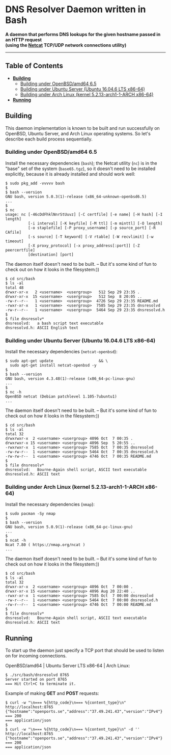 # DNS Resolver Daemon written in Bash

**A daemon that performs DNS lookups for the given hostname passed in an HTTP request
<br />(using the [Netcat](http://nc110.sourceforge.net "Netcat: the TCP/IP swiss army") TCP/UDP network connections utility)**

---

## Table of Contents

* **[Building](#building)**
  * [Building under OpenBSD/amd64 6.5](#building-under-openbsdamd64-65)
  * [Building under Ubuntu Server (Ubuntu 16.04.6 LTS x86-64)](#building-under-ubuntu-server-ubuntu-16046-lts-x86-64)
  * [Building under Arch Linux (kernel 5.2.13-arch1-1-ARCH x86-64)](#building-under-arch-linux-kernel-5213-arch1-1-arch-x86-64)
* **[Running](#running)**

## Building

This daemon implementation is known to be built and run successfully on OpenBSD, Ubuntu Server, and Arch Linux operating systems. So let's describe each build process sequentially.

### Building under OpenBSD/amd64 6.5

Install the necessary dependencies (`bash`); the Netcat utility (`nc`) is in the "base" set of the system (`base65.tgz`), so it doesn't need to be installed explicitly, because it is already installed and should work well:

```
$ sudo pkg_add -vvvvv bash
$
$ bash --version
GNU bash, version 5.0.3(1)-release (x86_64-unknown-openbsd6.5)
...
$
$ nc
usage: nc [-46cDdFhklNnrStUuvz] [-C certfile] [-e name] [-H hash] [-I length]
          [-i interval] [-K keyfile] [-M ttl] [-m minttl] [-O length]
          [-o staplefile] [-P proxy_username] [-p source_port] [-R CAfile]
          [-s source] [-T keyword] [-V rtable] [-W recvlimit] [-w timeout]
          [-X proxy_protocol] [-x proxy_address[:port]] [-Z peercertfile]
          [destination] [port]
```

The daemon itself doesn't need to be built. &ndash; But it's some kind of fun to check out on how it looks in the filesystem:))
```
$ cd src/bash
$ ls -al
total 48
drwxr-xr-x   2 <username>  <usergroup>   512 Sep 29 23:35 .
drwxr-xr-x  15 <username>  <usergroup>   512 Sep  8 20:05 ..
-rw-r--r--   1 <username>  <usergroup>  4726 Sep 29 23:35 README.md
-rwxr-xr-x   1 <username>  <usergroup>  7585 Sep 29 23:35 dnsresolvd
-rw-r--r--   1 <username>  <usergroup>  5464 Sep 29 23:35 dnsresolvd.h
$
$ file dnsresolv*
dnsresolvd:   a bash script text executable
dnsresolvd.h: ASCII English text
```

### Building under Ubuntu Server (Ubuntu 16.04.6 LTS x86-64)

Install the necessary dependencies (`netcat-openbsd`):

```
$ sudo apt-get update                    && \
  sudo apt-get install netcat-openbsd -y
$
$ bash --version
GNU bash, version 4.3.48(1)-release (x86_64-pc-linux-gnu)
...
$
$ nc -h
OpenBSD netcat (Debian patchlevel 1.105-7ubuntu1)
...
```

The daemon itself doesn't need to be built. &ndash; But it's some kind of fun to check out on how it looks in the filesystem:))

```
$ cd src/bash
$ ls -al
total 32
drwxrwxr-x  2 <username> <usergroup> 4096 Oct  7 00:35 .
drwxrwxr-x 15 <username> <usergroup> 4096 Sep  5 20:55 ..
-rwxrwxr-x  1 <username> <usergroup> 7585 Oct  7 00:35 dnsresolvd
-rw-rw-r--  1 <username> <usergroup> 5464 Oct  7 00:35 dnsresolvd.h
-rw-rw-r--  1 <username> <usergroup> 4746 Oct  7 00:35 README.md
$
$ file dnsresolv*
dnsresolvd:   Bourne-Again shell script, ASCII text executable
dnsresolvd.h: ASCII text
```

### Building under Arch Linux (kernel 5.2.13-arch1-1-ARCH x86-64)

Install the necessary dependencies (`nmap`):

```
$ sudo pacman -Sy nmap
$
$ bash --version
GNU bash, version 5.0.9(1)-release (x86_64-pc-linux-gnu)
...
$
$ ncat -h
Ncat 7.80 ( https://nmap.org/ncat )
...
```

The daemon itself doesn't need to be built. &ndash; But it's some kind of fun to check out on how it looks in the filesystem:))

```
$ cd src/bash
$ ls -al
total 32
drwxr-xr-x  2 <username> <usergroup> 4096 Oct  7 00:00 .
drwxr-xr-x 15 <username> <usergroup> 4096 Aug 20 22:40 ..
-rwxr-xr-x  1 <username> <usergroup> 7585 Oct  7 00:00 dnsresolvd
-rw-r--r--  1 <username> <usergroup> 5464 Oct  7 00:00 dnsresolvd.h
-rw-r--r--  1 <username> <usergroup> 4746 Oct  7 00:00 README.md
$
$ file dnsresolv*
dnsresolvd:   Bourne-Again shell script, ASCII text executable
dnsresolvd.h: ASCII text
```

## Running

To start up the daemon just specify a TCP port that should be used to listen on for incoming connections.

OpenBSD/amd64 | Ubuntu Server LTS x86-64 | Arch Linux:

```
$ ./src/bash/dnsresolvd 8765
Server started on port 8765
=== Hit Ctrl+C to terminate it.
```

Example of making **GET** and **POST** requests:

```
$ curl -w "\n=== %{http_code}\n=== %{content_type}\n" http://localhost:8765
{"hostname":"openports.se","address":"37.49.241.43","version":"IPv4"}
=== 200
=== application/json
$
$ curl -w "\n=== %{http_code}\n=== %{content_type}\n" -d '' http://localhost:8765
{"hostname":"openports.se","address":"37.49.241.43","version":"IPv4"}
=== 200
=== application/json
```

